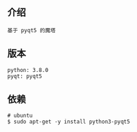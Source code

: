 ## 介绍

```
基于 pyqt5 的魔塔
```

## 版本
```
python: 3.8.0
pyqt: pyqt5   
```

## 依赖
```
# ubuntu 
$ sudo apt-get -y install python3-pyqt5
```
